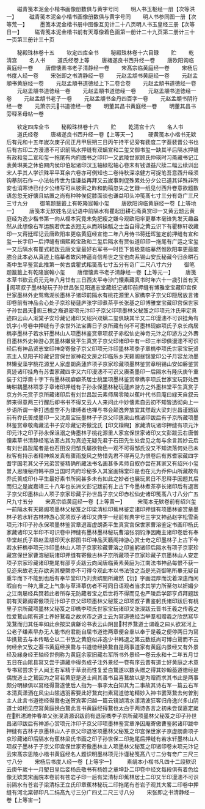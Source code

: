<!-- { "loadSidebar": true } -->
　　磁青笺本泥金小楷书画像册数俱与黄字号同
　　明人书玉枢经一册【次等洪一】
　　磁青笺本泥金小楷书画像册数俱与黄字号同
　　明人书参同图一册【次等荒一】
　　墨笺本泥金楷书册中图像互见计二十八页明人书玉皇经三册【次等日一】
　　磁青笺本泥金楷书前有天尊像着色画第一册计二十九页第二册计三十一页第三册计三十页





　　秘殿珠林卷十五
　　钦定四库全书
　　秘殿珠林卷十六目録
　　贮
　　乾清宫
　　名人书
　　道氏经卷上等
　　唐褚遂良书西升经一卷
　　唐欧阳询临黄庭经一卷
　　唐僧懐素书老子清静经一卷
　　宋髙宗临黄庭经一卷
　　宋杨后书度人经一卷
　　宋张即之书清静经一卷
　　元赵孟頫书黄庭经一卷
　　元赵孟頫书黄庭经一卷
　　元赵孟頫书道徳经上下二卷合卷
　　元赵孟頫书道徳经一卷
　　元赵孟頫书道徳经一卷
　　元赵孟頫书道徳经一卷
　　元赵孟頫书道徳经一卷
　　元赵孟頫书老子一卷
　　元赵孟頫书金丹四百字一卷
　　元赵孟頫书阴符经一卷
　　元萧宗元书道徳经一卷
　　明董其昌书黄庭经一卷
　　明董其昌书旁释圣母帖一卷







　　钦定四库全书
　　秘殿珠林卷十六
　　贮
　　乾清宫十六
　　名人书
　　道氏经卷
　　唐褚遂良书西升经一卷【上等天一】
　　硬黄笺本小楷书无欵后有元和十五年嵗次庚子闰正月甲辰朔三日丙午持平记旁有裴度二字葢裴晋公书也后有古印二方漫漶不可识前隔水押缝有双螭宣和二玺又御书玺一缺其半后隔水押缝有政和玺二宣和玺一拖尾有内府图书之印印一又武陵世家顾氏仲瑛时习斋藏书记江表黄琳美之休伯闗内侯印伯起诸印汉玉轴緑松轴心卷末有钱谦益尺牍二幅云续训出宋人手其人学识殊平平耳余六卷亦可例知也二卷待秋深凉健方可捉笔吾意西升经须钩摹刻石作一小法帖传世为佳谦益再拜又云嵗事刺促殊累处分夕公已道其详殊非所安也消寒诗已付夕公缮写可从彼索之昨和韵稿忽失之乞録一纸见付西升卷意欲题数语忽忽无好懐且姑置之尚有种种俟促膝面谈也谦益叩头冲笺髙七寸三分有竒广三尺三寸九分
　　御笔题籖籖上有乾隆宸翰小玺
　　唐欧阳询临黄庭经一卷【上等地一】
　　唐笺本无欵姓名见记语中前隔水有瞿起田耕石斋真赏印一又黄云题云黄庭经为逸少楷书第一向从榻本究竟未免肥瘦之嫌今观欧阳率更摹本毫锋隽发天趣盎然从此想像右军运腕若优孟衣冠无从而辨操觚之士当自得之黄云识下有瞿稼轩收藏印一又蒋廷晖记云唐欧阳率更临黄庭经宣徳二年八月侍书蒋廷晖鉴定前押缝有宣和玺一长字印一后押缝有缉熙殿宝政和二玺后隔水有贾似道印印一拖尾有广运之宝玺一又后隔水有瞿式耜跋云唐文皇最好右军书一时臣下皆极意临摹然惟欧阳率更最能脗合此本必从真迹上临摹者故风神逼肖信希世之宝也向系锡山安氏秘藏今归余畊石斋中生平鉴赏此推第一矣古虞瞿式耜笺髙七寸五分有竒广二尺八寸六分
　　御笔题籖籖上有乾隆宸翰小玺
　　唐僧懐素书老子清静经一卷【上等元一】
　　唐笺本草书欵云贞元元年八月廿有三日西太平寺沙门懐素藏真书时年六十一歳引首有天阁项叔子墨林秘玩子孙世昌张见阳通志堂藏纸记诸印前押缝有博雅堂宝藏印宫保世家墨林外史鸳鸯湖长墨林子诸印前隔水有桃花源里人家檇李子京父印隠居放言诸印卷前有神品会心处子京珍秘蘧庐张字印煮茶亭长张基之印博雅堂宝藏印宫保世家子孙世昌天阁三槐之裔退密项元汴印子京父印项墨林父秘笈之印项元汴氏审定真迹四云山人渐棠子安珍藏记诸印又绍兴双螭二玺俱缺其半又二印漫漶不可识挂角有饥字小号卷中押缝有子京世外法宝夀日子京所藏有何不可墨林砚癖项氏子京长病居檇李墨林子若水轩墨林山人项墨林鉴赏章项叔子赤松仙史神竒元汴之印游方之外夀日墨林外史神游心赏墨林嬾叟平生真赏子京父印诸印中有一印三半印俱漫漶不可识经后有神品贤志堂印神竒寄傲子京父印项元汴印墨林项季子章檇李项氏世家宝玩贤志主人见阳子珍藏记宫保世家神崧文房之印临乐乡天籁阁昼锦堂印公子月容龙池墨林懒叟藻字桃花源里人家虚朗斋蘧庐项子京家珍藏项墨林鉴赏章明锡山安如磐鉴赏真迹诸印挂角有苏耆家藏四字又六印漫漶不可识又赓斋墨印一后隔水有隆庆庚午重装于幻浮斋十字下有墨林砚癖癖茶居士桃里项墨林鉴赏章檇李项氏世家宝玩野处西畴畊耦墨林项季子章诸印押缝有子孙永保墨林秘玩蘧庐游方之外墨林堂平生真赏子京方外元赏子京所藏诸印后有刘世昌跋云素师居零陵以蕉叶代书目庵曰緑天自叙云醉来得意两三行醒后却书书不得又云人人来问此中妙懐素自云初不知皆透彻向上一步语所谓一拳打透虚空不为律缚者也禅与书会颠逸奔放宜其然哉大梁刘世昌谨题跋前有乔氏篑成墨印一又沈周宝玩墨林子子京父印惠泉山樵诸印跋后有子京所藏项墨林鉴赏章敬斋藏法书子安珍藏记寄傲沈氏【印文糢糊】家藏清玩诸印押缝有项元汴印元汴之印子孙永保沮溺之俦墨林子桃花源里人家宫保世家诸印又文彭跋云右唐僧懐素草书清静经笔法髙古其为真迹无疑先君于石田先生处尝见之每与余言其妙云后有刘世昌跋尾者是也石田没归邹氏屡欲物色一观不可得邹氏没又不知流落何处已未秋客有持示者精神焕发真有骤雨旋风之势惜先君不得再见为恨卷后有苏耆家藏四字耆字国老其父子兄弟赏鉴精确所藏法书名画甚多素师自叙亦尝在其家又有绍兴小玺曽入思陵秘府韩平原当国时内府珍秘多入其室画锦堂印是也在元为乔仲山所藏故有乔氏篑成印仆平生最好素书所阅甚多未有如此之妙者也展玩累日不忍释手因题其后而归之是嵗嘉靖三十八年也长洲文彭记跋前有上古下今墨林煮茶亭长诸印后有退宻子京父印墨林山人项子京家珍藏子孙世昌子京父印赤松仙史诸印笺髙八寸八分广五尺九寸五分
　　宋髙宗临黄庭经一卷【上等黄一】
　　宋笺本无欵卷前有绍兴玺一前隔水有天籁阁项墨林父秘笈之印梁清标印蕉林鉴定诸印押缝有项墨林鉴赏章墨林子若水轩古林神游心赏项叔子诸印又典字一经前有典字号三字又神品赵字松雪斋项元汴印子孙永保项墨林鉴赏章退宻虚朗斋平生真赏宫保世家曹溶鉴定书画印杨氏家藏诸印又半印不可识卷中押缝有墨林墨林秘玩曹溶张羽钧浄因庵主诸印卷后有奉华堂赵氏子昻赵孟頫印天水郡图书印神品天籁阁神游心赏士竒之印墨林子上古下今若水轩檇李项元汴印墨林山人项子京家珍藏曹溶之印鉴躬诸印后隔水有项子京家珍藏宫保世家曹溶秘玩诸印押缝有寄傲古林子京所藏项子京家珍藏子京墨林山人安定项子京家珍藏诸印拖尾有邵亨贞跋云向闻唐临黄素黄庭为江南法书神品每恨不获一见迩来故老无存欲询其梗槩亦不可得今观此本以书法攷之当是光尧御笔所摹无疑自重华而下不能到也后有奉华堂印乃刘贵嫔閤所藏然【衍】字画混厚而沈着深逺而闲暇自有一种九重之上气象与草泽摹仿者不可同日语观者当求其学力所至勿以妍媚少之江南屡经兵燹若此者所存无防藏者宝之后世将不得而见也严陵后学邵亨贞拜题跋前有天籁阁寄傲项元汴印子京父印项墨林父秘笈之印项叔子曹鉴躬氏诸印跋后有桃里子京所藏项墨林父秘笈之印檇李项氏世家宝玩诸印又张淏跋云晋书王羲之传羲之性爱鵞山隂有道士养好鵞羲之故求市之道士云为冩道徳经当举羣相赠羲之欣然冩毕笼鵞而归其任率如此余按梁虞龢论书表云山阴昙村养鵞道士谓羲之曰乆欲冩河上公老子缣素早办无人能书府君能自屈书道徳两章便合羣以奉于是羲之便停两日为冩毕携鵞去与本传略仝以二书攷之黄庭似非逸少书韩退之第云数纸尚可博白鵞而不云何经余又攷之葢书黄庭经换鵞与书道徳经换鵞自是两事道家有黄庭内景经又有外景经及縁身经玊轴经世例称为黄庭余家旧藏右军所书外景经一卷云永和十二年五月廿五日在山隂县冩又尝于道藏中得务成子注外景经一卷有序云晋有道士好黄庭之术意专书冩尝求于人闻王右军精于草隶而性复爱白鵞遂以数头赠之得其妙翰葢道徳经是偶悦道士之鵞因为之冩若黄庭是道士闻其善书且喜鵞故以是为赠而求其书此是两事颇分明縁俱以冩经得鵞遂使后人指为一事李太白知其为二事故其诗右军一篇云右军本清真潇洒在风尘山隂遇羽客要此好鵞宾扫素冩道徳笔精妙入神书罢笼鵞去何曽别主人此言书道徳经得鵞也送贺宾客归越一篇云镜湖清水漾清波狂客归舟逸兴多山阴道士如相见应冩黄庭换白鵞此言书黄庭经得鵞也太白于两诗各言之初未尝误嘉定嵗在黓涒滩仲春单父张淏清源识跋前有退宻檇李子京所藏项墨林父秘笈之印子孙世昌诸印跋后有神游心赏项元汴印子京父印项墨林鉴赏章浄因庵寄傲曹鉴躬诸印跋中押缝有古林子京墨林山人子京父印退宻项墨林父秘笈之印宫保世家子京虚朗斋项子京珍藏诸印后隔水有蕉林梁氏书画之印子孙世保二印拖尾后押缝有若水轩墨林山人项叔子墨林子子京父印宫保世家寄傲墨林主人项墨林父秘笈之印诸印卷末项元汴记云宋髙宗思陵小楷书黄庭经名人题识明墨林项元汴谨秘笺髙八寸二分有竒广三尺三寸八分
　　宋杨后书度人经一卷【上等宇一】
　　素绢本小楷书凡四十二段欵识云庚午嵗十一月朢日皇后妾杨氏敬书有杨姓之章坤卦二印卷中经文每段俱有着色绘像无欵类宋画院本卷前有苍岩子印一后有梁清标印蕉林居士二印又半印漫漶不可识前隔水有苍岩子梁清标玊立氏印章蕉林秘玩二印拖尾有苍岩子观其大畧二印卷中押缝有河北棠邨印凡二绢髙九寸三分广四丈二尺三寸八分
　　宋张即之书清静经一卷【上等宙一】
